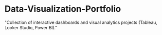 # Data-Visualization-Portfolio
"Collection of interactive dashboards and visual analytics projects (Tableau, Looker Studio, Power BI)."
